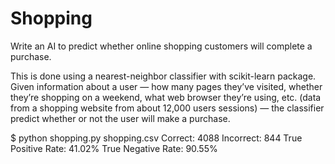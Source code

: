 # Shopping

Write an AI to predict whether online shopping customers will complete a purchase.

This is done using a nearest-neighbor classifier with scikit-learn package. Given information about a user — how many pages they’ve visited, whether they’re shopping on a weekend, what web browser they’re using, etc. (data from a shopping website from about 12,000 users sessions) — the classifier predict whether or not the user will make a purchase. 

$ python shopping.py shopping.csv
Correct: 4088
Incorrect: 844
True Positive Rate: 41.02%
True Negative Rate: 90.55%
